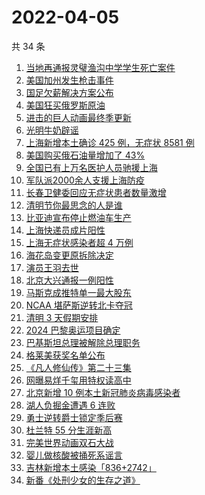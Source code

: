 # 2022-04-05

共 34 条

<!-- BEGIN -->
<!-- 最后更新时间 Tue Apr 05 2022 17:12:28 GMT+0800 (China Standard Time) -->

1. [当地再通报灵璧渔沟中学学生死亡案件](https://www.zhihu.com/search?q=灵璧)
1. [美国加州发生枪击事件](https://www.zhihu.com/search?q=加州枪击)
1. [国足欠薪解决方案公布](https://www.zhihu.com/search?q=国足欠薪)
1. [美国狂买俄罗斯原油](https://www.zhihu.com/search?q=俄罗斯原油)
1. [进击的巨人动画最终季更新](https://www.zhihu.com/search?q=进击的巨人)
1. [光明牛奶辟谣](https://www.zhihu.com/search?q=光明牛奶)
1. [上海新增本土确诊 425 例，无症状 8581 例](https://www.zhihu.com/search?q=上海新增)
1. [美国购买俄石油量增加了 43%](https://www.zhihu.com/search?q=美国购买俄石油量增加)
1. [全国已有上万名医护人员驰援上海](https://www.zhihu.com/search?q=驰援上海)
1. [军队派2000余人支援上海防疫](https://www.zhihu.com/search?q=军队驰援)
1. [长春卫健委回应无症状患者数量激增](https://www.zhihu.com/search?q=长春卫健委回应)
1. [清明节你最思念的人是谁](https://www.zhihu.com/search?q=清明)
1. [比亚迪宣布停止燃油车生产](https://www.zhihu.com/search?q=比亚迪)
1. [上海快递员成片阳性](https://www.zhihu.com/search?q=上海快递员)
1. [上海无症状感染者超 4 万例](https://www.zhihu.com/search?q=上海无症状患者)
1. [海花岛变更原拆除决定](https://www.zhihu.com/search?q=海花岛变更原拆除决定)
1. [演员王羽去世](https://www.zhihu.com/search?q=王羽)
1. [北京大兴通报一例阳性](https://www.zhihu.com/search?q=大兴阳性人员)
1. [马斯克成推特单一最大股东](https://www.zhihu.com/search?q=马斯克)
1. [NCAA 堪萨斯逆转北卡夺冠](https://www.zhihu.com/search?q=NCAA)
1. [清明 3 天假期安排](https://www.zhihu.com/search?q=清明假期)
1. [2024 巴黎奥运项目确定](https://www.zhihu.com/search?q=巴黎奥运)
1. [巴基斯坦总理被解除总理职务](https://www.zhihu.com/search?q=巴基斯坦)
1. [格莱美获奖名单公布](https://www.zhihu.com/search?q=格莱美)
1. [《凡人修仙传》第二十三集](https://www.zhihu.com/search?q=凡人修仙传)
1. [网曝易烊千玺用特权读高中](https://www.zhihu.com/search?q=易烊千玺特权)
1. [北京新增 10 例本土新冠肺炎病毒感染者](https://www.zhihu.com/search?q=北京疫情)
1. [湖人负掘金遭遇 6 连败](https://www.zhihu.com/search?q=湖人)
1. [勇士逆转爵士锁定季后赛](https://www.zhihu.com/search?q=勇士)
1. [杜兰特 55 分生涯新高](https://www.zhihu.com/search?q=杜兰特)
1. [完美世界动画双石大战](https://www.zhihu.com/search?q=完美世界动画)
1. [婴儿做核酸被捅死系谣言](https://www.zhihu.com/search?q=婴儿做核酸被捅死)
1. [吉林新增本土感染「836+2742」](https://www.zhihu.com/search?q=吉林新增)
1. [新番《处刑少女的生存之道》](https://www.zhihu.com/search?q=处刑少女的生存之道)

<!-- END -->
